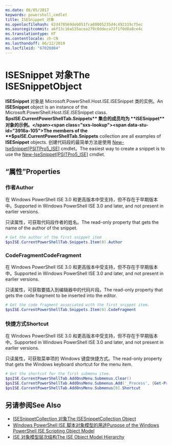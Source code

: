 ```yaml
---
ms.date: 06/05/2017
keywords: powershell,cmdlet
title: ISESnippet 对象
ms.openlocfilehash: 62d470569deb051fca80005235d4c492319cf5ec
ms.sourcegitcommit: a6f13c16a535acea279c0ddeca72f1f0d8a8ce4c
ms.translationtype: HT
ms.contentlocale: zh-CN
ms.lasthandoff: 06/12/2019
ms.locfileid: "67028884"
---
```

# <a name="the-isesnippetobject"></a><span data-ttu-id="3916a-103">ISESnippet 对象</span><span class="sxs-lookup"><span data-stu-id="3916a-103">The ISESnippetObject</span></span>

<span data-ttu-id="3916a-104">**ISESnippet** 对象是 Microsoft.PowerShell.Host.ISE.ISESnippet 类的实例。</span><span class="sxs-lookup"><span data-stu-id="3916a-104">An **ISESnippet** object is an instance of the Microsoft.PowerShell.Host.ISE.ISESnippet class.</span></span> <span data-ttu-id="3916a-105">**$psISE.CurrentPowerShellTab.Snippets** 集合的成员均为 **ISESnippet** 对象的示例。</span><span class="sxs-lookup"><span data-stu-id="3916a-105">The members of the **$psISE.CurrentPowerShellTab.Snippets** collection are all examples of **ISESnippet** objects.</span></span> <span data-ttu-id="3916a-106">创建代码段的最简单方法是使用 [New-IseSnippet&#91;PSITPro5_ISE&#93;](https://technet.microsoft.com/library/0a6339a3-2683-4a8e-8929-90ad9a95c3e0) cmdlet。</span><span class="sxs-lookup"><span data-stu-id="3916a-106">The easiest way to create a snippet is to use the [New-IseSnippet&#91;PSITPro5_ISE&#93;](https://technet.microsoft.com/library/0a6339a3-2683-4a8e-8929-90ad9a95c3e0) cmdlet.</span></span>

## <a name="properties"></a><span data-ttu-id="3916a-107">“属性”</span><span class="sxs-lookup"><span data-stu-id="3916a-107">Properties</span></span>

### <a name="author"></a><span data-ttu-id="3916a-108">作者</span><span class="sxs-lookup"><span data-stu-id="3916a-108">Author</span></span>

<span data-ttu-id="3916a-109">在 Windows PowerShell ISE 3.0 和更高版本中受支持，但不存在于早期版本中。</span><span class="sxs-lookup"><span data-stu-id="3916a-109">Supported in Windows PowerShell ISE 3.0 and later, and not present in earlier versions.</span></span>

<span data-ttu-id="3916a-110">只读属性，可获取代码段作者的姓名。</span><span class="sxs-lookup"><span data-stu-id="3916a-110">The read-only property that gets the name of the author of the snippet.</span></span>

```powershell
# Get the author of the first snippet item
$psISE.CurrentPowerShellTab.Snippets.Item(0).Author
```

### <a name="codefragment"></a><span data-ttu-id="3916a-111">CodeFragment</span><span class="sxs-lookup"><span data-stu-id="3916a-111">CodeFragment</span></span>

<span data-ttu-id="3916a-112">在 Windows PowerShell ISE 3.0 和更高版本中受支持，但不存在于早期版本中。</span><span class="sxs-lookup"><span data-stu-id="3916a-112">Supported in Windows PowerShell ISE 3.0 and later, and not present in earlier versions.</span></span>

<span data-ttu-id="3916a-113">只读属性，可获取要插入到编辑器中的代码片段。</span><span class="sxs-lookup"><span data-stu-id="3916a-113">The read-only property that gets the code fragment to be inserted into the editor.</span></span>

```powershell
# Get the code fragment associated with the first snippet item.
$psISE.CurrentPowerShellTab.Snippets.Item(0).CodeFragment
```

### <a name="shortcut"></a><span data-ttu-id="3916a-114">快捷方式</span><span class="sxs-lookup"><span data-stu-id="3916a-114">Shortcut</span></span>

<span data-ttu-id="3916a-115">在 Windows PowerShell ISE 3.0 和更高版本中受支持，但不存在于早期版本中。</span><span class="sxs-lookup"><span data-stu-id="3916a-115">Supported in Windows PowerShell ISE 3.0 and later, and not present in earlier versions.</span></span>

<span data-ttu-id="3916a-116">只读属性，可获取菜单项的 Windows 键盘快捷方式。</span><span class="sxs-lookup"><span data-stu-id="3916a-116">The read-only property that gets the Windows keyboard shortcut for the menu item.</span></span>

```powershell
# Get the shortcut for the first submenu item.
$psISE.CurrentPowerShellTab.AddOnsMenu.Submenus.Clear()
$psISE.CurrentPowerShellTab.AddOnsMenu.Submenus.Add('_Process', {Get-Process}, 'Alt+P')
$psISE.CurrentPowerShellTab.AddOnsMenu.Submenus[0].Shortcut
```

## <a name="see-also"></a><span data-ttu-id="3916a-117">另请参阅</span><span class="sxs-lookup"><span data-stu-id="3916a-117">See Also</span></span>

- [<span data-ttu-id="3916a-118">ISESnippetCollection 对象</span><span class="sxs-lookup"><span data-stu-id="3916a-118">The ISESnippetCollection Object</span></span>](The-ISESnippetCollection-Object.md)
- [<span data-ttu-id="3916a-119">Windows PowerShell ISE 脚本对象模型的用途</span><span class="sxs-lookup"><span data-stu-id="3916a-119">Purpose of the Windows PowerShell ISE Scripting Object Model</span></span>](purpose-of-the-windows-powershell-ise-scripting-object-model.md)
- [<span data-ttu-id="3916a-120">ISE 对象模型层次结构</span><span class="sxs-lookup"><span data-stu-id="3916a-120">The ISE Object Model Hierarchy</span></span>](The-ISE-Object-Model-Hierarchy.md)
